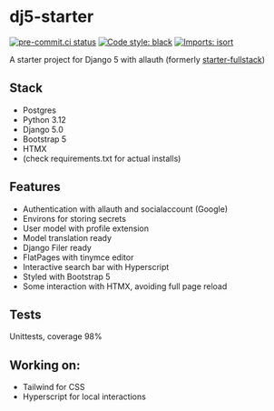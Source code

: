 # dj5-starter
[![pre-commit.ci status](https://results.pre-commit.ci/badge/github/andywar65/dj5-starter/main.svg)](https://results.pre-commit.ci/latest/github/andywar65/dj5-starter/main)
[![Code style: black](https://img.shields.io/badge/code%20style-black-000000.svg)](https://github.com/psf/black)
[![Imports: isort](https://img.shields.io/badge/%20imports-isort-%231674b1?style=flat&labelColor=ef8336)](https://pycqa.github.io/isort/)

A starter project for Django 5 with allauth (formerly [starter-fullstack](https://github.com/andywar65/starter-fullstack))
## Stack
- Postgres
- Python 3.12
- Django 5.0
- Bootstrap 5
- HTMX
- (check requirements.txt for actual installs)
## Features
- Authentication with allauth and socialaccount (Google)
- Environs for storing secrets
- User model with profile extension
- Model translation ready
- Django Filer ready
- FlatPages with tinymce editor
- Interactive search bar with Hyperscript
- Styled with Bootstrap 5
- Some interaction with HTMX, avoiding full page reload
## Tests
Unittests, coverage 98%
## Working on:
- Tailwind for CSS
- Hyperscript for local interactions

